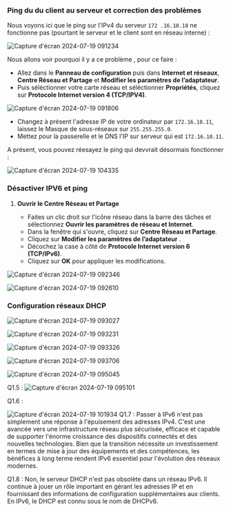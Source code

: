 ### Ping du du client au serveur et correction des problèmes

Nous voyons ici que le ping sur l'IPv4 du serveur `172 .16.10.10` ne fonctionne pas (pourtant le serveur et le client sont en réseau interne) :

![Capture d'écran 2024-07-19 091234](https://github.com/user-attachments/assets/217d3577-c9b6-49eb-86e7-51ca616c16c6)

Nous allons voir pourquoi il y a ce problème , pour ce faire : 

 - Allez dans le **Panneau de configuration** puis dans **Internet et réseaux**, **Centre Réseau et Partage** et **Modifier les paramètres de l’adaptateur**.
 - Puis séléctionner votre carte réseau et séléctionner **Propriétés**, cliquez sur **Protocole Internet version 4 (TCP/IPV4)**.

![Capture d'écran 2024-07-19 091806](https://github.com/user-attachments/assets/bd51bcc6-82bf-4e2e-992f-87d4df07a359)

- Changez à présent l'adresse IP de votre ordinateur par `172.16.10.11`, laissez le Masque de sous-réseaux sur `255.255.255.0`.
- Mettez pour la passerelle et le DNS l'IP sur serveur qui est `172.16.10.11`.

A présent, vous pouvez réesayez le ping qui devvrait désormais fonctionner :

![Capture d'écran 2024-07-19 104335](https://github.com/user-attachments/assets/93ad3edd-3fb3-4997-885d-d38af5c4562e)


### Désactiver IPV6 et ping 

1. **Ouvrir le Centre Réseau et Partage**

   - Faites un clic droit sur l'icône réseau dans la barre des tâches et sélectionnez **Ouvrir les paramètres de réseau et Internet**.
   - Dans la fenêtre qui s'ouvre, cliquez sur **Centre Réseau et Partage**.
   - Cliquez sur **Modifier les paramètres de l’adaptateur** .
   - Décochez la case à côté de **Protocole Internet version 6 (TCP/IPv6)**.
   - Cliquez sur **OK** pour appliquer les modifications.

![Capture d'écran 2024-07-19 092346](https://github.com/user-attachments/assets/30ae57c9-c3bd-43ef-b9c2-43e9641e9822)

![Capture d'écran 2024-07-19 092610](https://github.com/user-attachments/assets/020b0e21-c8e3-4df4-a794-80d241a1fd51)

### Configuration réseaux DHCP  

![Capture d'écran 2024-07-19 093027](https://github.com/user-attachments/assets/358c4c44-8b1b-400e-9f04-1871780bde19)

![Capture d'écran 2024-07-19 093231](https://github.com/user-attachments/assets/e33ee5fd-c0a9-485b-9d4a-15b14d1e5c2f)

![Capture d'écran 2024-07-19 093326](https://github.com/user-attachments/assets/b88583ce-66e4-4145-8179-362bfc6f9d8f)

![Capture d'écran 2024-07-19 093706](https://github.com/user-attachments/assets/c0dfd53f-7735-47be-aef9-a7ea52ac845d)

![Capture d'écran 2024-07-19 095045](https://github.com/user-attachments/assets/5606d196-1598-401d-afc8-38e396802082)

Q1.5 : 
![Capture d'écran 2024-07-19 095101](https://github.com/user-attachments/assets/a559a09a-fda6-470b-b0b3-65ab7a0bff75)

Q1.6 : 

![Capture d'écran 2024-07-19 101934](https://github.com/user-attachments/assets/c3b47b62-215a-4476-a783-08a0ddbfa658)
Q1.7 : 
Passer à IPv6 n'est pas simplement une réponse à l'épuisement des adresses IPv4. C'est une avancée vers une infrastructure réseau plus sécurisée, efficace et capable de supporter l'énorme croissance des dispositifs connectés et des nouvelles technologies. Bien que la transition nécessite un investissement en termes de mise à jour des équipements et des compétences, les bénéfices à long terme rendent IPv6 essentiel pour l'évolution des réseaux modernes.

Q1.8 : 
Non, le serveur DHCP n'est pas obsolète dans un réseau IPv6. Il continue à jouer un rôle important en gérant les adresses IP et en fournissant des informations de configuration supplémentaires aux clients. En IPv6, le DHCP est connu sous le nom de DHCPv6. 
